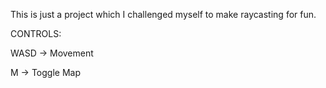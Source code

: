 This is just a project which I challenged myself to make raycasting for fun.

CONTROLS:

WASD -> Movement

M -> Toggle Map
